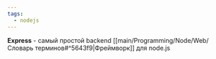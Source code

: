 ```yaml
---
tags:
  - nodejs
---
```

**Express** - самый простой backend [[main/Programming/Node/Web/Словарь терминов#^5643f9|Фреймворк]] для node.js
